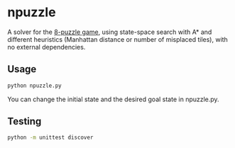 # npuzzle

A solver for the [8-puzzle game](http://en.wikipedia.org/wiki/15_puzzle), using
state-space search with A* and different heuristics (Manhattan distance or
number of misplaced tiles), with no external dependencies.


## Usage

```bash
python npuzzle.py
```

You can change the initial state and the desired goal state in npuzzle.py.


## Testing

```bash
python -m unittest discover
```
